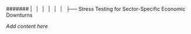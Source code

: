 ####### |   |   |   |   |   |   ├── Stress Testing for Sector-Specific Economic Downturns

*Add content here*